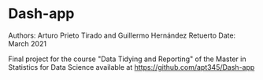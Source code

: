# Dash-app

Authors: Arturo Prieto Tirado and Guillermo Hernández Retuerto
Date: March 2021

Final project for the course "Data Tidying and Reporting" of the Master in Statistics for Data Science available at https://github.com/apt345/Dash-app

